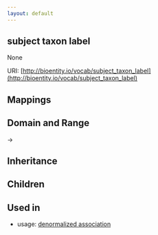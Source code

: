 ```yaml
---
layout: default
---
```


## subject taxon label


None

URI: [http://bioentity.io/vocab/subject_taxon_label](http://bioentity.io/vocab/subject_taxon_label)
## Mappings


## Domain and Range

 -> 

## Inheritance


## Children


## Used in

 *  usage: [denormalized association](DenormalizedAssociation.html)
